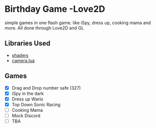 # Birthday Game -Love2D
simple games in one flash game. like iSpy, dress up, cooking mama and more. All done through Love2D and GL

## Libraries Used
* [shaders](https://github.com/SkyVault/Love2DTutorialSeries/tree/master/Shaders/Part2Final)
* [camera.lua](https://github.com/davisdude/Brady)

## Games
- [x] Drag and Drop number safe (327)
- [x] iSpy in the dark
- [x] Dress up Wario
- [x] Top Down Sonic Racing
- [ ] Cooking Mama
- [ ] Mock Discord
- [ ] TBA
